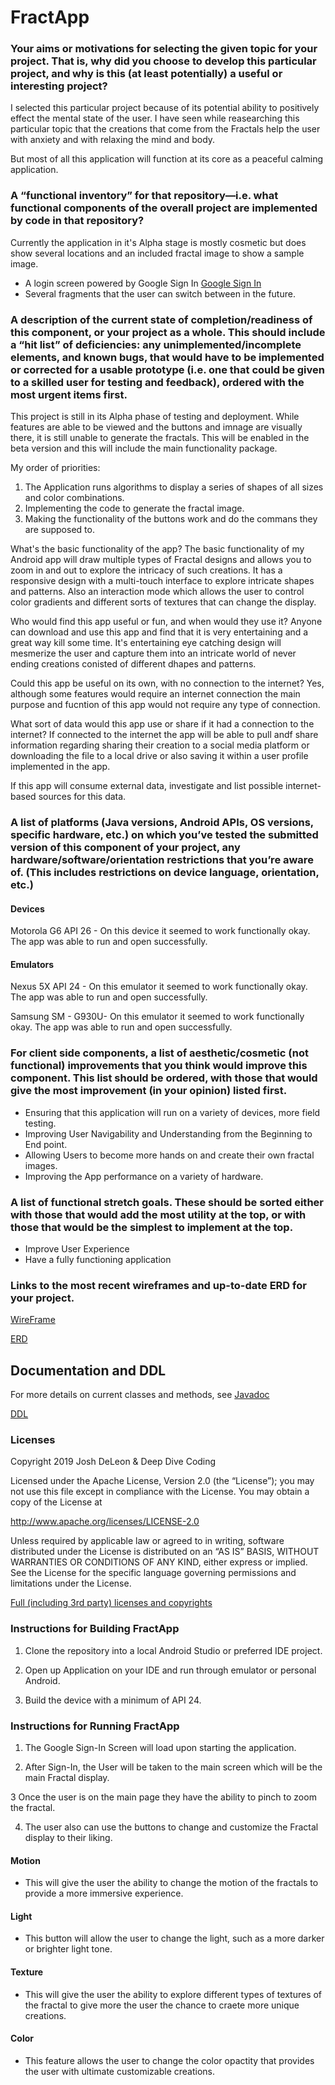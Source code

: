 # FractApp



### Your aims or motivations for selecting the given topic for your project. That is, why did you choose to develop this particular project, and why is this (at least potentially) a useful or interesting project?

I selected this particular project because of its potential ability to positively effect the mental state of the user. I have seen while reasearching this particular topic that the creations that come from the Fractals help the user with anxiety and with relaxing the mind and body.  

But most of all this application will function at its core as a peaceful calming application.

### A “functional inventory” for that repository—i.e. what functional components of the overall project are implemented by code in that repository?

  Currently the application in it's Alpha stage is mostly cosmetic but does show several locations and an included fractal image to show a sample image. 
- A login screen powered by Google Sign In [Google Sign In](https://github.com/googlesamples/google-services/tree/master/android/signin)
- Several fragments that the user can switch between in the future.  

### A description of the current state of completion/readiness of this component, or your project as a whole. This should include a “hit list” of deficiencies: any unimplemented/incomplete elements, and known bugs, that would have to be implemented or corrected for a usable prototype (i.e. one that could be given to a skilled user for testing and feedback), ordered with the most urgent items first.

This project is still in its Alpha phase of testing and deployment. While features are able to be viewed and the buttons and imnage are visually there, it is still unable to generate the fractals. This will be enabled in the beta version and this will include the main functionality package.

My order of priorities:
1. The Application runs algorithms to display a series of shapes of all sizes and color combinations.
2. Implementing the code to generate the fractal image.
3. Making the functionality of the buttons work and do the commans they are supposed to. 

What's the basic functionality of the app? The basic functionality of my Android app will draw multiple types of Fractal designs and allows you to zoom in and out to explore the intricacy of such creations. It has a responsive design with a multi-touch interface to explore intricate shapes and patterns. Also an interaction mode which allows the user to control color gradients and different sorts of textures that can change the display. 

Who would find this app useful or fun, and when would they use it? Anyone can download and use this app and find that it is very entertaining and a great way kill some time. It's entertaining eye catching design will mesmerize the user and capture them into an intricate world of never ending creations conisted of different dhapes and patterns.

Could this app be useful on its own, with no connection to the internet? Yes, although some features would require an internet connection the main purpose and fucntion of this app would not require any type of connection.

What sort of data would this app use or share if it had a connection to the internet? If connected to the internet the app will be able to pull andf share information regarding sharing their creation to a social media platform or downloading the file to a local drive or also saving it within a user profile implemented in the app. 

If this app will consume external data, investigate and list possible internet-based sources for this data.

### A list of platforms (Java versions, Android APIs, OS versions, specific hardware, etc.) on which you’ve tested the submitted version of this component of your project, any hardware/software/orientation restrictions that you’re aware of. (This includes restrictions on device language, orientation, etc.)

#### Devices

Motorola G6 API 26 - On this device it seemed to work functionally okay. The app was able to run and open successfully.

#### Emulators

Nexus 5X API 24 - On this emulator it seemed to work functionally okay. The app was able to run and open successfully.

Samsung SM - G930U- On this emulator it seemed to work functionally okay. The app was able to run and open successfully.

### For client side components, a list of aesthetic/cosmetic (not functional) improvements that you think would improve this component. This list should be ordered, with those that would give the most improvement (in your opinion) listed first.

- Ensuring that this application will run on a variety of devices, more field testing. 
- Improving User Navigability and Understanding from the Beginning to End point.
- Allowing Users to become more hands on and create their own fractal images.
- Improving the App performance on a variety of hardware. 

### A list of functional stretch goals. These should be sorted either with those that would add the most utility at the top, or with those that would be the simplest to implement at the top.

- Improve User Experience
- Have a fully functioning application

### Links to the most recent wireframes and up-to-date ERD for your project.

[WireFrame](WireFrame.png)

[ERD](TheRealERD.pdf)

## Documentation and DDL
For more details on current classes and methods, see [Javadoc](docs/api/)

[DDL](docs/api/ddl.md)

### Licenses

Copyright 2019 Josh DeLeon & Deep Dive Coding

Licensed under the Apache License, Version 2.0 (the “License”); you may not use this file except in compliance with the License. You may obtain a copy of the License at

http://www.apache.org/licenses/LICENSE-2.0

Unless required by applicable law or agreed to in writing, software distributed under the License is distributed on an “AS IS” BASIS, WITHOUT WARRANTIES OR CONDITIONS OF ANY KIND, either express or implied. See the License for the specific language governing permissions and limitations under the License.

[Full (including 3rd party) licenses and copyrights](https://github.com/teamabqwifinder/ABQ-WiFinder-Pre-Planning/blob/master/Copyright.md)

### Instructions for Building FractApp

1. Clone the repository into a local Android Studio or preferred IDE project.

2. Open up Application on your IDE and run through emulator or personal Android.

3. Build the device with a minimum of API 24. 

### Instructions for Running FractApp

1. The Google Sign-In Screen will load upon starting the application.

2. After Sign-In, the User will be taken to the main screen which will be the main Fractal display.

3 Once the user is on the main page they have the ability to pinch to zoom the fractal.

4. The user also can use the buttons to change and customize the Fractal display to their liking.

#### Motion

- This will give the user the ability to change the motion of the fractals to provide a more immersive experience. 

#### Light

- This button will allow the user to change the light, such as a more darker or brighter light tone.

#### Texture

- This will give the user the ability to explore different types of textures of the fractal to give more the user the chance to craete more unique creations. 

#### Color

- This feature allows the user to change the color opactity that provides the user with ultimate customizable creations.

